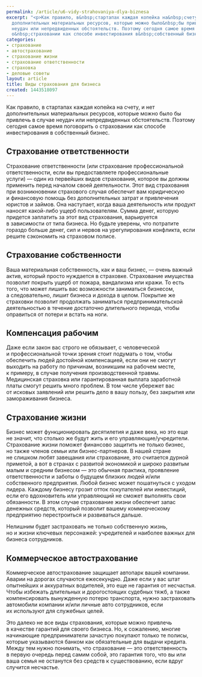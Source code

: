```yaml
---
permalink: /article/u6-vidy-strahovaniya-dlya-biznesa
excerpt: "<p>Как правило, в&nbsp;стартапах каждая копейка на&nbsp;счету, и&nbsp;нет
  дополнительных материальных ресурсов, которые можно было&nbsp;бы привлечь в&nbsp;случае
  неудач или непредвиденных обстоятельств. Поэтому сегодня самое время поговорить
  о&nbsp;страховании как способе инвестирования в&nbsp;собственный бизнес.</p>"
categories:
- страхование
- автострахование
- страхование жизни
- страхование ответственности
- страховка
- деловые советы
layout: article
title: Виды страхования для бизнеса
created: 1443518097
---
```

<p>Как правило, в&nbsp;стартапах каждая копейка на&nbsp;счету, и&nbsp;нет дополнительных материальных ресурсов, которые можно было&nbsp;бы привлечь в&nbsp;случае неудач или непредвиденных обстоятельств. Поэтому сегодня самое время поговорить о&nbsp;страховании как способе инвестирования в&nbsp;собственный бизнес.</p>
<h2>Страхование ответственности</h2>
<p>Страхование ответственности (или страхование профессиональной ответственности, если вы&nbsp;предоставляете профессиональные услуги)&nbsp;— один из&nbsp;первейших видов страхования, которое вы&nbsp;должны применить перед началом своей деятельности. Этот вид страхования при возникновении страхового случая обеспечит вам юридическую и&nbsp;финансовую помощь без дополнительных затрат и&nbsp;привлечения юристов и&nbsp;займов. Она наступает, когда ваша деятельность или продукт наносят какой-либо ущерб пользователям. Сумма денег, которую придется заплатить за&nbsp;этот вид страхования, варьируется в&nbsp;зависимости от&nbsp;типа бизнеса. Но&nbsp;будьте уверены, что потратите гораздо больше денег, сил и&nbsp;нервов на&nbsp;урегулирования конфликта, если решите сэкономить на&nbsp;страховом полисе.</p>
<h2>Страхование собственности</h2>
<p>Ваша материальная собственность, как и&nbsp;ваш бизнес,&nbsp;— очень важный актив, который просто нуждается в&nbsp;страховке. Страхование имущества позволит покрыть ущерб от&nbsp;пожара, вандализма или кражи. То&nbsp;есть того, что может лишить вас возможности заниматься бизнесом, а&nbsp;следовательно, лишит бизнеса и&nbsp;дохода в&nbsp;целом. Покрытие&nbsp;же страховки позволит продолжать заниматься предпринимательской деятельностью в&nbsp;течение достаточно длительного периода, чтобы оправиться от&nbsp;потери и&nbsp;встать на&nbsp;ноги.</p>
<h2>Компенсация рабочим</h2>
<p>Даже если закон вас строго не&nbsp;обязывает, с&nbsp;человеческой и&nbsp;профессиональной точки зрения стоит подумать о&nbsp;том, чтобы обеспечить людей достойной компенсацией, если они не&nbsp;смогут выходить на&nbsp;работу по&nbsp;причинам, возникшим на&nbsp;рабочем месте, к&nbsp;примеру, в&nbsp;случае получения производственной травмы. Медицинская страховка или гарантированная выплата заработной платы смогут решить много проблем. В&nbsp;том числе убережет вас от&nbsp;исковых заявлений или решить дело в&nbsp;вашу пользу, без закрытия или замораживания бизнеса.</p>
<h2>Страхование жизни</h2>
<p>Бизнес может функционировать десятилетия и&nbsp;даже века, но&nbsp;это еще не&nbsp;значит, что столько&nbsp;же будут жить и&nbsp;его управляющие/учредители. Страхование жизни поможет финансово защитить не&nbsp;только бизнес, но&nbsp;также членов семьи или бизнес-партнеров. В&nbsp;нашей стране не&nbsp;слишком любят завещания или страхование, это считается дурной приметой, а&nbsp;вот в&nbsp;странах с&nbsp;развитой экономикой и&nbsp;широко развитым малым и&nbsp;средним бизнесом&nbsp;— это обычная практика, проявление ответственности и&nbsp;заботы о&nbsp;будущем близких людей и/или собственного предприятия. Любой бизнес может пошатнуться с&nbsp;уходом лидера. Каждому бизнесу грозит отток покупателей или инвестиций, если его вдохновитель или управляющий не&nbsp;сможет выполнять свои обязанности. В&nbsp;этом случае страхование жизни обеспечит запас денежных средств, который позволит вашему коммерческому предприятию перестроиться и&nbsp;развиваться дальше. </p>
<p>Нелишним будет застраховать не&nbsp;только собственную жизнь, но&nbsp;и&nbsp;жизни ключевых персонажей: учредителей и&nbsp;наиболее важных для бизнеса сотрудников.</p>
<h2>Коммерческое автострахование</h2>
<p>Коммерческое автострахование защищает автопарк вашей компании. Аварии на&nbsp;дорогах случаются ежесекундно. Даже если у&nbsp;вас штат опытнейших и&nbsp;аккуратных водителей, это еще не&nbsp;гарантия от&nbsp;несчастья. Чтобы избежать длительных и&nbsp;дорогостоящих судебных тяжб, а&nbsp;также компенсировать вынужденную потерю транспорта, нужно застраховать автомобили компании и/или личные авто сотрудников, если их&nbsp;используют для служебных целей.</p>
<p>Это далеко не&nbsp;все виды страхования, которые можно привлечь в&nbsp;качестве гарантий для своего бизнеса. Но, к&nbsp;сожалению, многие начинающие предприниматели зачастую покупают только те&nbsp;полисы, которые указываются банком как обязательные для выдачи кредита. Между тем нужно понимать, что страхование&nbsp;— это ответственность в&nbsp;первую очередь перед самим собой, это гарантия того, что вы&nbsp;или ваша семья не&nbsp;останутся без средств к&nbsp;существованию, если вдруг случится несчастье. </p>

